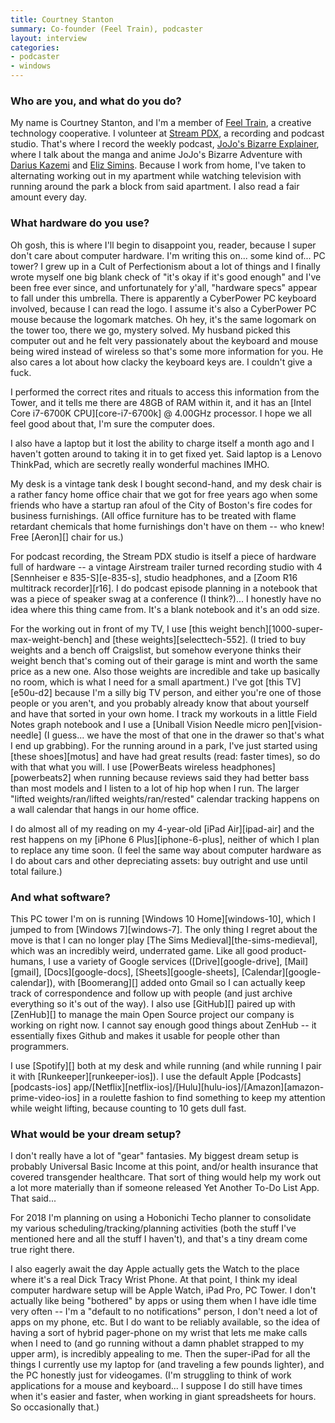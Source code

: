 ```yaml
---
title: Courtney Stanton
summary: Co-founder (Feel Train), podcaster
layout: interview
categories:
- podcaster
- windows
---
```


### Who are you, and what do you do?

My name is Courtney Stanton, and I'm a member of [Feel Train](https://feeltrain.com/ "A creative tech co-op in Portland."), a creative technology cooperative. I volunteer at [Stream PDX](https://streampdx.com/ "A community podcast/recording studio in Portland."), a recording and podcast studio. That's where I record the weekly podcast, [JoJo's Bizarre Explainer](https://explainjojo.com/ "A podcast about JoJo's Bizarre Adventure."), where I talk about the manga and anime JoJo's Bizarre Adventure with [Darius Kazemi](http://tinysubversions.com/ "Darius' website.") and [Eliz Simins](http://cargocollective.com/eliz "Elizabeth's website."). Because I work from home, I've taken to alternating working out in my apartment while watching television with running around the park a block from said apartment. I also read a fair amount every day.

### What hardware do you use?

Oh gosh, this is where I'll begin to disappoint you, reader, because I super don't care about computer hardware. I'm writing this on... some kind of... PC tower? I grew up in a Cult of Perfectionism about a lot of things and I finally wrote myself one big blank check of "it's okay if it's good enough" and I've been free ever since, and unfortunately for y'all, "hardware specs" appear to fall under this umbrella. There is apparently a CyberPower PC keyboard involved, because I can read the logo. I assume it's also a CyberPower PC mouse because the logomark matches. Oh hey, it's the same logomark on the tower too, there we go, mystery solved. My husband picked this computer out and he felt very passionately about the keyboard and mouse being wired instead of wireless so that's some more information for you. He also cares a lot about how clacky the keyboard keys are. I couldn't give a fuck.

I performed the correct rites and rituals to access this information from the Tower, and it tells me there are 48GB of RAM within it, and it has an [Intel Core i7-6700K CPU][core-i7-6700k] @ 4.00GHz processor. I hope we all feel good about that, I'm sure the computer does.

I also have a laptop but it lost the ability to charge itself a month ago and I haven't gotten around to taking it in to get fixed yet. Said laptop is a Lenovo ThinkPad, which are secretly really wonderful machines IMHO. 

My desk is a vintage tank desk I bought second-hand, and my desk chair is a rather fancy home office chair that we got for free years ago when some friends who have a startup ran afoul of the City of Boston's fire codes for business furnishings. (All office furniture has to be treated with flame retardant chemicals that home furnishings don't have on them -- who knew! Free [Aeron][] chair for us.)

For podcast recording, the Stream PDX studio is itself a piece of hardware full of hardware -- a vintage Airstream trailer turned recording studio with 4 [Sennheiser e 835-S][e-835-s], studio headphones, and a [Zoom R16 multitrack recorder][r16]. I do podcast episode planning in a notebook that was a piece of speaker swag at a conference (I think?)... I honestly have no idea where this thing came from. It's a blank notebook and it's an odd size.

For the working out in front of my TV, I use [this weight bench][1000-super-max-weight-bench] and [these weights][selecttech-552]. (I tried to buy weights and a bench off Craigslist, but somehow everyone thinks their weight bench that's coming out of their garage is mint and worth the same price as a new one. Also those weights are incredible and take up basically no room, which is what I need for a small apartment.) I've got [this TV][e50u-d2] because I'm a silly big TV person, and either you're one of those people or you aren't, and you probably already know that about yourself and have that sorted in your own home. I track my workouts in a little Field Notes graph notebook and I use a [Uniball Vision Needle micro pen][vision-needle] (I guess... we have the most of that one in the drawer so that's what I end up grabbing). For the running around in a park, I've just started using [these shoes][motus] and have had great results (read: faster times), so do with that what you will. I use [PowerBeats wireless headphones][powerbeats2] when running because reviews said they had better bass than most models and I listen to a lot of hip hop when I run. The larger "lifted weights/ran/lifted weights/ran/rested" calendar tracking happens on a wall calendar that hangs in our home office.

I do almost all of my reading on my 4-year-old [iPad Air][ipad-air] and the rest happens on my [iPhone 6 Plus][iphone-6-plus], neither of which I plan to replace any time soon. (I feel the same way about computer hardware as I do about cars and other depreciating assets: buy outright and use until total failure.) 

### And what software?

This PC tower I'm on is running [Windows 10 Home][windows-10], which I jumped to from [Windows 7][windows-7]. The only thing I regret about the move is that I can no longer play [The Sims Medieval][the-sims-medieval], which was an incredibly weird, underrated game. Like all good product-humans, I use a variety of Google services ([Drive][google-drive], [Mail][gmail], [Docs][google-docs], [Sheets][google-sheets], [Calendar][google-calendar]), with [Boomerang][] added onto Gmail so I can actually keep track of correspondence and follow up with people (and just archive everything so it's out of the way). I also use [GitHub][] paired up with [ZenHub][] to manage the main Open Source project our company is working on right now. I cannot say enough good things about ZenHub -- it essentially fixes Github and makes it usable for people other than programmers. 

I use [Spotify][] both at my desk and while running (and while running I pair it with [Runkeeper][runkeeper-ios]). I use the default Apple [Podcasts][podcasts-ios] app/[Netflix][netflix-ios]/[Hulu][hulu-ios]/[Amazon][amazon-prime-video-ios] in a roulette fashion to find something to keep my attention while weight lifting, because counting to 10 gets dull fast. 

### What would be your dream setup?

I don't really have a lot of "gear" fantasies. My biggest dream setup is probably Universal Basic Income at this point, and/or health insurance that covered transgender healthcare. That sort of thing would help my work out a lot more materially than if someone released Yet Another To-Do List App. That said...

For 2018 I'm planning on using a Hobonichi Techo planner to consolidate my various scheduling/tracking/planning activities (both the stuff I've mentioned here and all the stuff I haven't), and that's a tiny dream come true right there. 

I also eagerly await the day Apple actually gets the Watch to the place where it's a real Dick Tracy Wrist Phone. At that point, I think my ideal computer hardware setup will be Apple Watch, iPad Pro, PC Tower. I don't actually like being "bothered" by apps or using them when I have idle time very often -- I'm a "default to no notifications" person, I don't need a lot of apps on my phone, etc. But I do want to be reliably available, so the idea of having a sort of hybrid pager-phone on my wrist that lets me make calls when I need to (and go running without a damn phablet strapped to my upper arm), is incredibly appealing to me. Then the super-iPad for all the things I currently use my laptop for (and traveling a few pounds lighter), and the PC honestly just for videogames. (I'm struggling to think of work applications for a mouse and keyboard... I suppose I do still have times when it's easier and faster, when working in giant spreadsheets for hours. So occasionally that.)